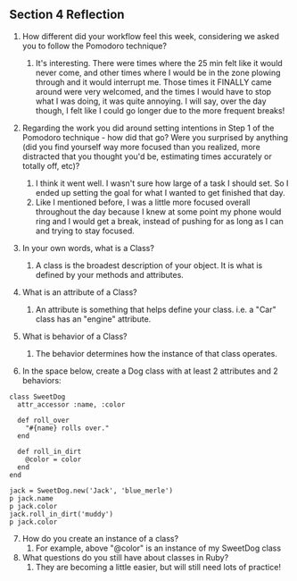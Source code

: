 ## Section 4 Reflection

1. How different did your workflow feel this week, considering we asked you to follow the Pomodoro technique?
    1. It's interesting. There were times where the 25 min felt like it would never come, and other times where I would be in the zone plowing through and it would interrupt me. Those times it FINALLY came around were very welcomed, and the times I would have to stop what I was doing, it was quite annoying. I will say, over the day though, I felt like I could go longer due to the more frequent breaks!
2. Regarding the work you did around setting intentions in Step 1 of the Pomodoro technique - how did that go? Were you surprised by anything (did you find yourself way more focused than you realized, more distracted that you thought you'd be, estimating times accurately or totally off, etc)?
    1. I think it went well. I wasn't sure how large of a task I should set. So I ended up setting the goal for what I wanted to get finished that day.
    2. Like I mentioned before, I was a little more focused overall throughout the day because I knew at some point my phone would ring and I would get a break, instead of pushing for as long as I can and trying to stay focused.

3. In your own words, what is a Class?
    1. A class is the broadest description of your object. It is what is defined by your methods and attributes.
4. What is an attribute of a Class?
    1. An attribute is something that helps define your class. i.e. a "Car" class has an "engine" attribute.
5. What is behavior of a Class?
    1. The behavior determines how the instance of that class operates.
6. In the space below, create a Dog class with at least 2 attributes and 2 behaviors:

```
class SweetDog
  attr_accessor :name, :color

  def roll_over
    "#{name} rolls over."
  end

  def roll_in_dirt
    @color = color
  end
end

jack = SweetDog.new('Jack', 'blue_merle')
p jack.name
p jack.color
jack.roll_in_dirt('muddy')
p jack.color

```

7. How do you create an instance of a class?
    1. For example, above "@color" is an instance of my SweetDog class
8. What questions do you still have about classes in Ruby?
    1. They are becoming a little easier, but will still need lots of practice!
